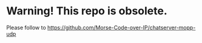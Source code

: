 # Warning! This repo is obsolete.
Please follow to https://github.com/Morse-Code-over-IP/chatserver-mopp-udp

